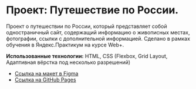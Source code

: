# Проект: Путешествие по России.

Проект о путешествии по России, который представляет собой одностраничный сайт, содержащий информацию о живописных местах, фотографии, ссылки с дополнительной информацией.
Сделано в рамках обучения в Яндекс.Практикум на курсе Web+.

**Использованные технологии:**
HTML, CSS (Flexbox, Grid Layout, Адаптивная вёрстка под несколько разрешений)

* [Ссылка на макет в Figma](https://www.figma.com/file/5S2WSbEFL6awjVWJ0NWL8Q/Sprint-3_-Russia-_-desktop-mobile?node-id=28503%3A0)
* [Ссылка на GitHub Pages](https://alexanderklobukov.github.io/russian-travel/)